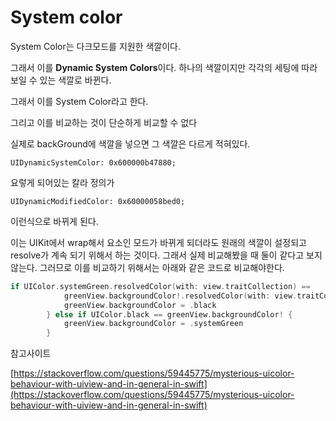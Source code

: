 # System color

System Color는 다크모드를 지원한 색깔이다.

그래서 이를 ****Dynamic System Colors****이다. 하나의 색깔이지만 각각의 세팅에 따라 보일 수 있는 색깔로 바뀐다.

그래서 이를 System Color라고 한다.

그리고 이를 비교하는 것이 단순하게 비교할 수 없다

실제로 backGround에 색깔을 넣으면 그 색깔은 다르게 적혀있다.

`UIDynamicSystemColor: 0x600000b47880;`

요렇게 되어있는 칼라 정의가

`UIDynamicModifiedColor: 0x60000058bed0;` 

이런식으로 바뀌게 된다.

이는 UIKit에서 wrap해서 요소인 모드가 바뀌게 되더라도 원래의 색깔이 설정되고 resolve가 계속 되기 위해서 하는 것이다. 그래서 실제 비교해봤을 때 둘이 같다고 보지않는다. 그러므로 이를 비교하기 위해서는 아래와 같은 코드로 비교해야한다.

```swift
if UIColor.systemGreen.resolvedColor(with: view.traitCollection) ==
            greenView.backgroundColor!.resolvedColor(with: view.traitCollection) {
            greenView.backgroundColor = .black
        } else if UIColor.black == greenView.backgroundColor! {
            greenView.backgroundColor = .systemGreen
        }
```

참고사이트

[https://stackoverflow.com/questions/59445775/mysterious-uicolor-behaviour-with-uiview-and-in-general-in-swift](https://stackoverflow.com/questions/59445775/mysterious-uicolor-behaviour-with-uiview-and-in-general-in-swift)